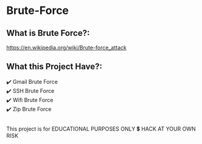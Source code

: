 # Brute-Force

## What is Brute Force?:      
https://en.wikipedia.org/wiki/Brute-force_attack

## What this Project Have?:
:heavy_check_mark: Gmail Brute Force       
:heavy_check_mark: SSH Brute Force        
:heavy_check_mark: Wifi Brute Force        
:heavy_check_mark: Zip Brute Force       

##

This project is for EDUCATIONAL PURPOSES ONLY
💲 HACK AT YOUR OWN RISK
